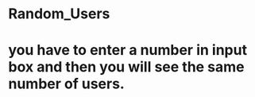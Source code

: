 # Random_Users
# you have to enter a number in input box and then you will see the same number of users.
